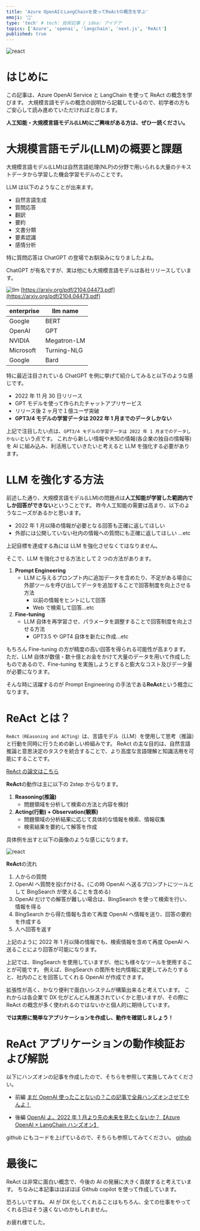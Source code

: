 ```yaml
---
title: 'Azure OpenAIとLangChainを使ってReActの概念を学ぶ'
emoji: '🎁'
type: 'tech' # tech: 技術記事 / idea: アイデア
topics: ['Azure', 'openai', 'langchain', 'next.js', 'ReAct']
published: true
---
```


![react](/images/azure_react/react.png)

# はじめに

この記事は、Azure OpenAI Service と LangChain を使って ReAct の概念を学びます。
大規模言語モデルの概念の説明から記載しているので、初学者の方もご安心して読み進めていただければと存じます。

**人工知能・大規模言語モデル(LLM)にご興味がある方は、ぜひ一読ください。**

# 大規模言語モデル(LLM)の概要と課題

大規模言語モデル(LLM)は自然言語処理(NLP)の分野で用いられる大量のテキストデータから学習した機会学習モデルのことです。

LLM は以下のようなことが出来ます。

- 自然言語生成
- 質問応答
- 翻訳
- 要約
- 文書分類
- 要素認識
- 感情分析

特に質問応答は ChatGPT の登場でお馴染みになりましたよね。

ChatGPT が有名ですが、実は他にも大規模言語モデルは各社リリースしています。

![llm](/images/azure_react/llmlist.png)
[https://arxiv.org/pdf/2104.04473.pdf](https://arxiv.org/pdf/2104.04473.pdf)

| enterprise | llm name    |
| ---------- | ----------- |
| Google     | BERT        |
| OpenAI     | GPT         |
| NVIDIA     | Megatron-LM |
| Microsoft  | Turning-NLG |
| Google     | Bard        |

特に最近注目されている ChatGPT を例に挙げて紹介してみると以下のような感じです。

- 2022 年 11 月 30 日リリース
- GPT モデルを使って作られたチャットアプリサービス
- リリース後 2 ヶ月で１億ユーザ突破
- **GPT3/4 モデルの学習データは 2022 年 1 月までのデータしかない**

上記で注目したい点は、`GPT3/4 モデルの学習データは 2022 年 1 月までのデータしかない`という点です。
これから新しい情報や未知の情報(各企業の独自の情報等)を AI に組み込み、利活用していきたいと考えると LLM を強化する必要があります。

# LLM を強化する方法

前述した通り、大規模言語モデル(LLM)の問題点は**人工知能が学習した範囲内でしか回答ができない**ということです。
昨今人工知能の需要は高まり、以下のようなニーズがあるかと思います。

- 2022 年 1 月以降の情報が必要となる回答も正確に返してほしい
- 外部には公開していない社内の情報への質問にも正確に返してほしい
  ...etc

上記目標を達成する為には LLM を強化させなくてはなりません。

そこで、LLM を強化させる方法として 2 つの方法があります。

1. **Prompt Engineering**
   - LLM に与えるプロンプト内に追加データを含めたり、不足がある場合に外部ツールを呼び出してデータを追加することで回答制度を向上させる方法
     - 以前の情報をヒントにして回答
     - Web で検索して回答...etc
2. **Fine-tuning**
   - LLM 自体を再学習させ、パラメータを調整することで回答制度を向上させる方法
     - GPT3.5 や GPT4 自体を新たに作成...etc

もちろん Fine-tuning の方が精度の高い回答を得られる可能性が高まります。
ただ、LLM 自体が数億・数十億とお金をかけて大量のデータを用いて作成したものであるので、Fine-tuning を実施しようとすると膨大なコスト及びデータ量が必要になります。

そんな時に活躍するのが Prompt Engineering の手法である**ReAct**という概念になります。

# ReAct とは？

`ReAct（REasoning and ACTing）`は、言語モデル（LLM）を使用して思考（推論）と行動を同時に行うための新しい枠組みです。
ReAct の主な目的は、自然言語推論と意思決定のタスクを統合することで、より高度な言語理解と知識活用を可能にすることです。

[ReAct の論文はこちら](https://react-lm.github.io/)

**ReAct**の動作は主に以下の 2step からなります。

1. **Reasoning(推論)**
   - 問題領域を分析して検索の方法と内容を検討
2. **Acting(行動) + Observation(観察)**
   - 問題領域の分析結果に応じて具体的な情報を検索、情報収集
   - 検索結果を要約して解答を作成

具体例を出すと以下の画像のような感じになります。

![react](/images/azure_react/react_zentai.png)

**ReAct**の流れ

1. 人からの質問
2. OpenAI へ質問を投げかける。(この時 OpenAI へ送るプロンプトにツールとして BingSearch が使えることを含める)
3. OpenAI だけでの解答が難しい場合は、BingSearch を使って検索を行い、情報を得る
4. BingSearch から得た情報も含めて再度 OpenAI へ情報を送り、回答の要約を作成する
5. 人へ回答を返す

上記のように 2022 年 1 月以降の情報でも、検索情報を含めて再度 OpenAI へ送ることにより回答が可能になります。

上記では、BingSearch を使用していますが、他にも様々なツールを使用することが可能です。
例えば、BingSearch の箇所を社内情報に変更してみたりすると、社内のことを回答してくれる OpenAI が作成できます。

拡張性が高く、かなり便利で面白いシステムが構築出来ると考えています。
これからは各企業で DX 化がどんどん推進されていくかと思いますが、その際に ReAct の概念が多く使われるのではないかと個人的に期待しています。

**では実際に簡単なアプリケーションを作成し、動作を確認しましょう！**

# ReAct アプリケーションの動作検証および解説

以下にハンズオンの記事を作成したので、そちらを参照して実施してみてください。

- 前編
  [まだ OpenAI 使ったことないの？この記事で全員ハンズオンさせてやんよ！](https://zenn.dev/yusu29/articles/azure_openai_handson)

- 後編
  [OpenAI よ。2022 年 1 月より先の未来を見たくないか？【Azure OpenAI × LangChain ハンズオン】](https://zenn.dev/yusu29/articles/azure_openai__langchain_handson)

github にもコードを上げているので、そちらも参照してみてください。
[github](https://github.com/SatakeYusuke19920527/poc-react-app)

# 最後に

ReAct は非常に面白い概念で、今後の AI の発展に大きく貢献すると考えています。
ちなみに本記事はほぼほぼ Github copilot を使って作成しています。

恐ろしいですね。
AI が DX 化してくれることはもちろん、全ての仕事をやってくれる日はそう遠くないのかもしれません。

お疲れ様でした。
